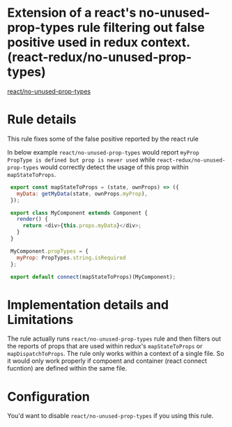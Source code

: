 #  Extension of a react's no-unused-prop-types rule filtering out false positive used in redux context. (react-redux/no-unused-prop-types)

[react/no-unused-prop-types](https://github.com/yannickcr/eslint-plugin-react/blob/master/docs/rules/no-unused-prop-types.md)

# Rule details

 This rule fixes some of the false positive reported by the react rule

 In below example `react/no-unused-prop-types` would report  `myProp PropType is defined but prop is never used` while `react-redux/no-unused-prop-types` would correctly detect the usage of this prop within  `mapStateToProps`.

 ```js
  export const mapStateToProps = (state, ownProps) => ({
    myData: getMyData(state, ownProps.myProp),
  });

  export class MyComponent extends Component {
    render() {
      return <div>{this.props.myData}</div>;
    }
  }

  MyComponent.propTypes = {
    myProp: PropTypes.string.isRequired
  };

  export default connect(mapStateToProps)(MyComponent);
 ```

 # Implementation details and Limitations

 The rule actually runs `react/no-unused-prop-types` rule and then filters out the reports of props that are used within redux's `mapStateToProps` or `mapDispatchToProps`.
 The rule only works within a context of a single file. So it would only work properly if compoent and container (react connect fucntion) are defined within the same file.

 # Configuration

 You'd want to disable `react/no-unused-prop-types` if you using this rule.